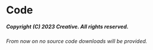 # Code
##### Copyright (C) 2023 Creative. All rights reserved. 
###### From now on no source code downloads will be provided.
